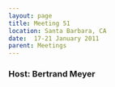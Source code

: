 ```yaml
---
layout: page
title: Meeting 51
location: Santa Barbara, CA
date:  17-21 January 2011
parent: Meetings
---
```


<h3>Host: Bertrand Meyer</h3>